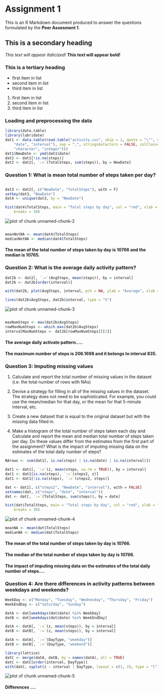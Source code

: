 Assignment 1
============

This is an R Markdown document produced to answer the questions formulated by the **Peer Assesment 1**. 


## This is a secondary heading

*This text will appear italicized!*
**This text will appear bold!**
### This is a tertiary heading

- first item in list
- second item in list
- third item in list

1. first item in list
2. second item in list
3. third item in list

### Loading and preprocessing the data

```r
library(data.table)
library(lubridate)
dat1 <- data.table(read.table("activity.csv", skip = 1, quote = "\"", col.names = c("steps", 
    "date", "interval"), sep = ",", stringsAsFactors = FALSE, colClasses = c("integer", 
    "character", "integer")))
dat1$NewDate <- ymd(dat1$date)
dat2 <- dat1[!is.na(steps)]
dat2 <- dat2[, `:=`(TotalSteps, sum(steps)), by = NewDate]
```



### Question 1: What is mean total number of steps taken per day?

```r

dat3 <- dat2[, c("NewDate", "TotalSteps"), with = F]
setkey(dat3, "NewDate")
dat4 <- unique(dat3, by = "NewDate")

hist(dat4$TotalSteps, main = "Total steps by day", col = "red", xlab = "Total steps by day", 
    breaks = 30)
```

![plot of chunk unnamed-chunk-2](figure/unnamed-chunk-2.png) 

```r

meanNotNA <- mean(dat4$TotalSteps)
medianNotNA <- median(dat4$TotalSteps)
```

#### The mean of the total number of steps taken by day is 10766 and the median is 10765.


### Question 2: What is the average daily activity pattern?

```r
dat2b <- dat2[, `:=`(AvgSteps, mean(steps)), by = interval]
dat2b <- dat2b[order(interval)]

with(dat2b, plot(AvgSteps, interval, pch = NA, ylab = "Average", xlab = "Interval"))

lines(dat2b$AvgSteps, dat2b$interval, type = "S")
```

![plot of chunk unnamed-chunk-3](figure/unnamed-chunk-3.png) 

```r

maxNumSteps <- max(dat2b$AvgSteps)
rowMaxNumSteps <- which.max(dat2b$AvgSteps)
intervalMaxNumSteps <- dat2b[rowMaxNumSteps][[3]]
```


#### The average daily activate pattern.....
#### The maximum number of steps is 206.1698 and it belongs to interval 835.


### Question 3: Imputing missing values

1. Calculate and report the total number of missing values in the dataset (i.e. the total number of rows with NAs)

2. Devise a strategy for filling in all of the missing values in the dataset. The strategy does not need to be sophisticated. For example, you could use the mean/median for that day, or the mean for that 5-minute interval, etc.

3. Create a new dataset that is equal to the original dataset but with the missing data filled in.

4. Make a histogram of the total number of steps taken each day and Calculate and report the mean and median total number of steps taken per day. Do these values differ from the estimates from the first part of the assignment? What is the impact of imputing missing data on the estimates of the total daily number of steps?



```r
NArows <- sum(dat1[, is.na(steps) | is.na(date) | is.na(interval)])

dat1 <- dat1[, `:=`(z, mean(steps, na.rm = TRUE)), by = interval]
dat1 <- dat1[is.na(steps), `:=`(steps2, z)]
dat1 <- dat1[!is.na(steps), `:=`(steps2, steps)]

dat <- dat1[, c("steps2", "NewDate", "interval"), with = FALSE]
setnames(dat, c("steps", "date", "interval"))
dat <- dat[, `:=`(TotalSteps, sum(steps)), by = date]

hist(dat$TotalSteps, main = "Total steps by day", col = "red", xlab = "Total steps by day", 
    breaks = 30)
```

![plot of chunk unnamed-chunk-4](figure/unnamed-chunk-4.png) 

```r
meanNA <- mean(dat$TotalSteps)
medianNA <- median(dat$TotalSteps)
```


#### The mean of the total number of steps taken by day is 10766.
#### The median of the total number of steps taken by day is 10766.
#### The impact of imputing missing data on the estimates of the total daily number of steps....


### Question 4: Are there differences in activity patterns between weekdays and weekends?



```r
WeekDay <- c("Monday", "Tuesday", "Wednesday", "Thursday", "Friday")
WeekEndDay <- c("Saturday", "Sunday")

datA <- dat[weekdays(dat$date) %in% WeekDay]
datB <- dat[weekdays(dat$date) %in% WeekEndDay]

datA <- datA[, `:=`(z, mean(steps)), by = interval]
datB <- datB[, `:=`(z, mean(steps)), by = interval]

datA <- datA[, `:=`(DayType, "weekday")]
datB <- datB[, `:=`(DayType, "weekend")]

library(lattice)
datC <- merge(datA, datB, by = names(datA), all = TRUE)
datC <- datC[order(interval, DayType)]
with(datC, xyplot(z ~ interval | DayType, layout = c(1, 2), type = "l"))
```

![plot of chunk unnamed-chunk-5](figure/unnamed-chunk-5.png) 


#### Differences ....
